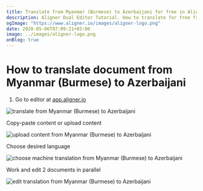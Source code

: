 ```yaml
---
title: Translate from Myanmar (Burmese) to Azerbaijani for free in Aligner Editor
description: Aligner Dual Editor Tutorial. How to translate for free from Myanmar (Burmese) to Azerbaijani. Aligner is multilingual document management platform. 
ogImage: "https://www.aligner.io/images/aligner-logo.png"
date: 2020-05-06T07:09:21+03:00
image: ../images/aligner-logo.png
onBlog: true
---
```


# How to translate document from Myanmar (Burmese) to Azerbaijani

1. Go to editor at [app.aligner.io](https://app.aligner.io "Aligner App web page")

![translate from Myanmar (Burmese) to Azerbaijani](../aligner-blank-editor.png "translate from Myanmar (Burmese) to Azerbaijani")

Copy-paste content or upload content

![upload content from Myanmar (Burmese) to Azerbaijani](../aligner-uploaded-document.png "upload content from Myanmar (Burmese) to Azerbaijani")

Choose desired language

![choose machine translation from Myanmar (Burmese) to Azerbaijani](../aligner-language-dropdown.png "choose machine translation from Myanmar (Burmese) to Azerbaijani")

Work and edit 2 documents in parallel

![edit translation from Myanmar (Burmese) to Azerbaijani](../aligner-double-sitded-editor.png "edit translation from Myanmar (Burmese) to Azerbaijani")

